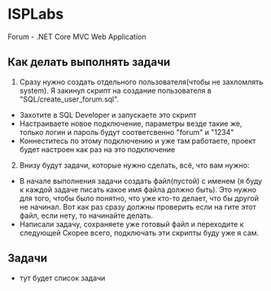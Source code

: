 # ISPLabs
Forum - .NET Core MVC Web Application

## Как делать выполнять задачи

1. Сразу нужно создать отдельного пользователя(чтобы не захломлять system). Я закинул скрипт на создание пользователя в "SQL/create_user_forum.sql".
 * Захотите в SQL Developer и запускаете это скрипт
 * Настраиваете новое подключение, параметры везде такие же, только логин и пароль будут соответсвенно "forum" и "1234"
 * Коннеститесь по этому подключению и уже там работаете, проект будет настроен как раз на это подключение
 
2. Внизу будут задачи, которые нужно сделать, всё, что вам нужно:
  * В начале выполнения задачи создать файл(пустой) с именем (я буду к каждой задаче писать какое имя файла должно быть). Это нужно для того, чтобы было понятно, что уже кто-то делает, что бы другой не начинал. Вот как раз сразу должны проверить если на гите этот файл, если нету, то начинайте делать.
  * Написали задачу, сохраняете уже готовый файл и переходите к следующей
  Скорее всего, подключать эти скрипты буду уже я сам.

## Задачи

 - тут будет список задачи
